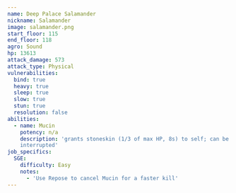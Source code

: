 ```yaml
---
name: Deep Palace Salamander
nickname: Salamander
image: salamander.png
start_floor: 115
end_floor: 118
agro: Sound
hp: 13613
attack_damage: 573
attack_type: Physical
vulnerabilities:
  bind: true
  heavy: true
  sleep: true
  slow: true
  stun: true
  resolution: false
abilities:
  - name: Mucin
    potency: n/a
    description: 'grants stoneskin (1/3 of max HP, 8s) to self; can be
    interrupted'
job_specifics:
  SGE:
    difficulty: Easy
    notes:
      - 'Use Repose to cancel Mucin for a faster kill'
---
```

